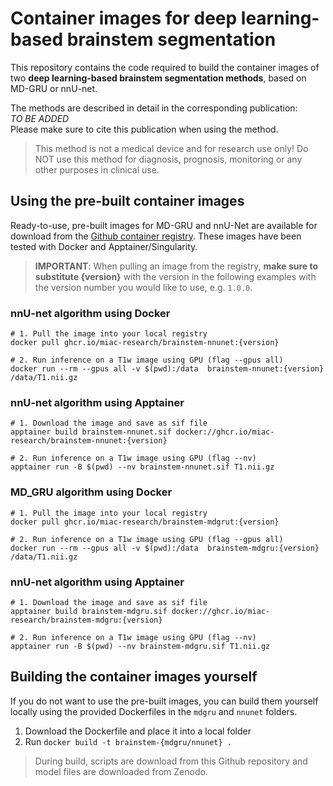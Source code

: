 # Container images for deep learning-based brainstem segmentation

This repository contains the code required to build the container images of two **deep learning-based brainstem segmentation methods**, based on MD-GRU or nnU-net.

The methods are described in detail in the corresponding publication:  
*TO BE ADDED*  
Please make sure to cite this publication when using the method.

> This method is not a medical device and for research use only!
Do NOT use this  method for diagnosis, prognosis, monitoring or any other
purposes in clinical use.

## Using the pre-built container images

Ready-to-use, pre-built images for MD-GRU and nnU-Net are available for download from the [Github container registry](https://github.com/miac-research/dl-brainstem/packages). These images have been tested with Docker and Apptainer/Singularity.

> **IMPORTANT**: When pulling an image from the registry, **make sure to substitute {version}** with the version in the following examples with the version number you would like to use, e.g. `1.0.0`.

### nnU-net algorithm using Docker

```
# 1. Pull the image into your local registry
docker pull ghcr.io/miac-research/brainstem-nnunet:{version}

# 2. Run inference on a T1w image using GPU (flag --gpus all)
docker run --rm --gpus all -v $(pwd):/data  brainstem-nnunet:{version} /data/T1.nii.gz
```

### nnU-net algorithm using Apptainer

```
# 1. Download the image and save as sif file   
apptainer build brainstem-nnunet.sif docker://ghcr.io/miac-research/brainstem-nnunet:{version}

# 2. Run inference on a T1w image using GPU (flag --nv)
apptainer run -B $(pwd) --nv brainstem-nnunet.sif T1.nii.gz
```

### MD_GRU algorithm using Docker

```
# 1. Pull the image into your local registry
docker pull ghcr.io/miac-research/brainstem-mdgrut:{version}

# 2. Run inference on a T1w image using GPU (flag --gpus all)
docker run --rm --gpus all -v $(pwd):/data  brainstem-mdgru:{version} /data/T1.nii.gz
```

### nnU-net algorithm using Apptainer

```
# 1. Download the image and save as sif file   
apptainer build brainstem-mdgru.sif docker://ghcr.io/miac-research/brainstem-mdgru:{version}

# 2. Run inference on a T1w image using GPU (flag --nv)
apptainer run -B $(pwd) --nv brainstem-mdgru.sif T1.nii.gz
```

## Building the container images yourself

If you do not want to use the pre-built images, you can build them yourself locally using the provided Dockerfiles in the `mdgru` and `nnunet` folders.

1. Download the Dockerfile and place it into a local folder
2. Run `docker build -t brainstem-{mdgru/nnunet} .`

> During build, scripts are download from this Github repository and model files are downloaded from Zenodo.
